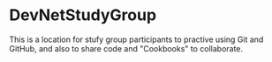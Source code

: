 # DevNetStudyGroup

This is a location for stufy group participants to practive using Git and GitHub, and also to share code and "Cookbooks" to collaborate. 
